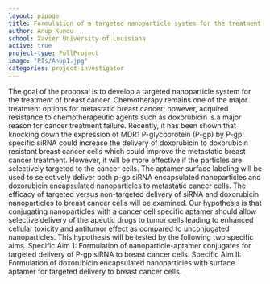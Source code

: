 ```yaml
---
layout: pipage
title: Formulation of a targeted nanoparticle system for the treatment of breast cancer
author: Anup Kundu
school: Xavier University of Louisiana
active: true
project-type: FullProject
image: "PIs/Anup1.jpg"
categories: project-investigator
---
```


<p>The goal of the proposal is to develop a targeted nanoparticle system for the treatment of breast cancer. Chemotherapy remains one of the major treatment options for metastatic breast cancer; however, acquired resistance to chemotherapeutic agents such as doxorubicin is a major reason for cancer treatment failure. Recently, it has been shown that knocking down the expression of MDR1 P-glycoprotein (P-gp) by P-gp specific siRNA could increase the delivery of doxorubicin to doxorubicin resistant breast cancer cells which could improve the metastatic breast cancer treatment. However, it will be more effective if the particles are selectively targeted to the cancer cells. The aptamer surface labeling will be used to selectively deliver both p-gp siRNA encapsulated nanoparticles and doxorubicin encapsulated nanoparticles to metastatic cancer cells. The efficacy of targeted versus non-targeted delivery of siRNA and doxorubicin nanoparticles to breast cancer cells will be examined. Our hypothesis is that conjugating nanoparticles with a cancer cell specific aptamer should allow selective delivery of therapeutic drugs to tumor cells leading to enhanced cellular toxicity and antitumor effect as compared to unconjugated nanoparticles. This hypothesis will be tested by the following two specific aims. Specific Aim 1: Formulation of nanoparticle-aptamer conjugates for targeted delivery of P-gp siRNA to breast cancer cells. Specific Aim II: Formulation of doxorubicin encapsulated nanoparticles with surface aptamer for targeted delivery to breast cancer cells.</p>

